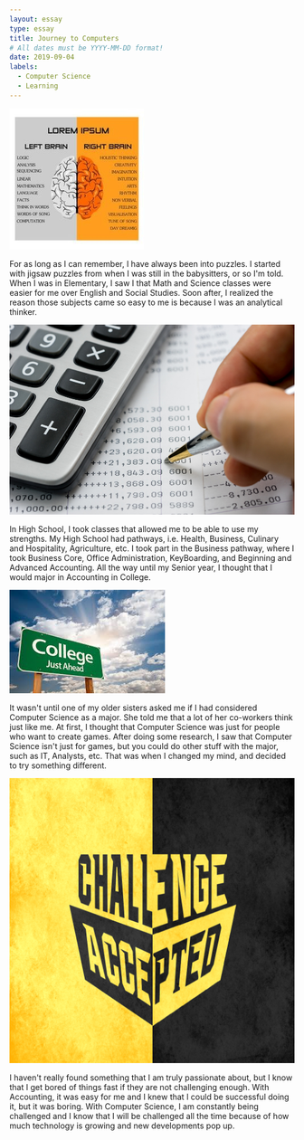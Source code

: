```yaml
---
layout: essay
type: essay
title: Journey to Computers
# All dates must be YYYY-MM-DD format!
date: 2019-09-04
labels:
  - Computer Science
  - Learning
---
```


<img class="ui tiny left circular floated image" src="images/Left vs right.jpg">

For as long as I can remember, I have always been into puzzles. I started with jigsaw puzzles from when I was still in the babysitters, or so I'm told. When I was in Elementary, I saw I that Math and Science classes were easier for me over English and Social Studies. Soon after, I realized the reason those subjects came so easy to me is because I was an analytical thinker. 

<img class="ui tiny left circular floated image" src="images/accounting.jpg">

In High School, I took classes that allowed me to be able to use my strengths. My High School had pathways, i.e. Health, Business, Culinary and Hospitality, Agriculture, etc. I took part in the Business pathway, where I took Business Core, Office Administration, KeyBoarding, and Beginning and Advanced Accounting. All the way until my Senior year, I thought that I would major in Accounting in College. 

<img class="ui tiny left circular floated image" src="images/college.jpeg">

It wasn't until one of my older sisters asked me if I had considered Computer Science as a major. She told me that a lot of her co-workers think just like me. At first, I thought that Computer Science was just for people who want to create games. After doing some research, I saw that Computer Science isn't just for games, but you could do other stuff with the major, such as IT, Analysts, etc. That was when I changed my mind, and decided to try something different. 

<img class="ui tiny left circular floated image" src="images/challenge.png">

I haven't really found something that I am truly passionate about, but I know that I get bored of things fast if they are not challenging enough. With Accounting, it was easy for me and I knew that I could be successful doing it, but it was boring. With Computer Science, I am constantly being challenged and I know that I will be challenged all the time because of how much technology is growing and new developments pop up. 
